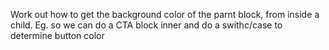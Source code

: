Work out how to get the background color of the parnt block, from inside a child. Eg. so we can do a CTA block inner and do a swithc/case to determine button color
